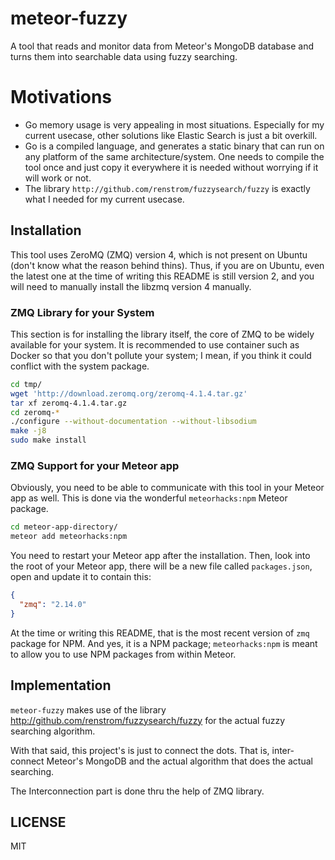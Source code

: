 # meteor-fuzzy
A tool that reads and monitor data from Meteor's MongoDB database and turns them into searchable data using fuzzy searching.

# Motivations

- Go memory usage is very appealing in most situations. Especially for my current
  usecase, other solutions like Elastic Search is just a bit overkill.
- Go is a compiled language, and generates a static binary that can run on any
  platform of the same architecture/system. One needs to compile the tool once
  and just copy it everywhere it is needed without worrying if it will work or
  not.
- The library `http://github.com/renstrom/fuzzysearch/fuzzy` is exactly what I
  needed for my current usecase.

## Installation
This tool uses ZeroMQ (ZMQ) version 4, which is not present on Ubuntu (don't know
what the reason behind thins). Thus, if you are on Ubuntu, even the latest one at
the time of writing this README is still version 2, and you will need to manually
install the libzmq version 4 manually.

### ZMQ Library for your System
This section is for installing the library itself, the core of ZMQ to be widely
available for your system. It is recommended to use container such as Docker so
that you don't pollute your system; I mean, if you think it could conflict with
the system package.

```sh
cd tmp/
wget 'http://download.zeromq.org/zeromq-4.1.4.tar.gz'
tar xf zeromq-4.1.4.tar.gz
cd zeromq-*
./configure --without-documentation --without-libsodium
make -j8
sudo make install
```

### ZMQ Support for your Meteor app
Obviously, you need to be able to communicate with this tool in your Meteor app
as well. This is done via the wonderful `meteorhacks:npm` Meteor package.

```sh
cd meteor-app-directory/
meteor add meteorhacks:npm
```

You need to restart your Meteor app after the installation. Then, look into the
root of your Meteor app, there will be a new file called `packages.json`, open
and update it to contain this:

```json
{
  "zmq": "2.14.0"
}
```

At the time or writing this README, that is the most recent version of `zmq`
package for NPM. And yes, it is a NPM package; `meteorhacks:npm` is meant to
allow you to use NPM packages from within Meteor.

## Implementation
`meteor-fuzzy` makes use of the library http://github.com/renstrom/fuzzysearch/fuzzy
for the actual fuzzy searching algorithm.

With that said, this project's is just to connect the dots. That is, inter-connect
Meteor's MongoDB and the actual algorithm that does the actual searching.

The Interconnection part is done thru the help of ZMQ library.

## LICENSE
MIT
